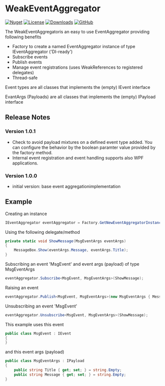 # WeakEventAggregator

[![Nuget](https://img.shields.io/nuget/v/WeakEventAggregator?style=flat-square)](https://www.nuget.org/packages/WeakEventAggregator)
[![License](https://img.shields.io/github/license/MarcArmbruster/WeakEventAggregator?style=flat-square)](https://github.com/MarcArmbruster/WeakEventAggregator/blob/master/LICENSE)
[![Downloads](https://img.shields.io/nuget/dt/WeakEventAggregator?style=flat-square)](https://www.nuget.org/packages/WeakEventAggregator)
[![GitHub](https://img.shields.io/badge/-source-181717.svg?logo=GitHub)](https://github.com/MarcArmbruster/WeakEventAggregator)


The WeakEventAggregatoris an easy to use EventAggregator providing following benefits
- Factory to create a named EventAggregator instance of type IEventAggregator ('DI-ready')
- Subscribe events
- Publish events
- Manage event registrations (uses WeakReferences to registered delegates)
- Thread-safe

Event types are all classes that implements the (empty) IEvent interface

EvantArgs (Payloads) are all classes that implements the (empty) IPayload interface

## Release Notes

### Version 1.0.1
- Check to avoid payload mixtures on a defined event type added. You can configure the behavior by the boolean paramter value provided by the factory method.
- Internal event registration and event handling supports also WPF applications.

### Version 1.0.0
- initial version: base event aggregationimplementation

## Example
Creating an instance
```C#
IEventAggregator eventAggregator = Factory.GetNewEventAggregatorInstance("myEvAgg", false);
```
Using the following delegate/method
```C#
private static void ShowMessage(MsgEventArgs eventArgs)
{
    MessageBox.Show(eventArgs.Message, eventArgs.Title);
}
```

Subscribing an event 'MsgEvent' and event args (payload) of type MsgEventArgs
```C#
eventAggregator.Subscribe<MsgEvent, MsgEventArgs>(ShowMessage);
```

Raising an event
```C#
eventAggregator.Publish<MsgEvent, MsgEventArgs>(new MsgEventArgs { Message = "Test" });
```

Unsubscribing an event 'MsgEvent'
```C#
eventAggregator.Unsubscribe<MsgEvent, MsgEventArgs>(ShowMessage);
```

This example uses this event
```C#
public class MsgEvent : IEvent
{
}
```

and this event args (payload)
```C#
public class MsgEventArgs : IPayload
{
    public string Title { get; set; } = string.Empty;
    public string Message { get; set; } = string.Empty;
}
```
